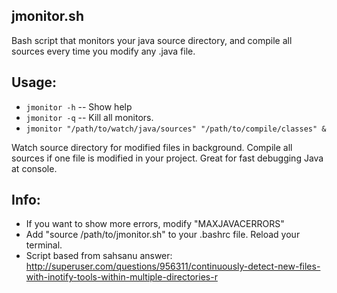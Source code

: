 ## jmonitor.sh
Bash script that monitors your java source directory, and compile all sources every time you modify any .java file.

## Usage:
- `jmonitor -h` -- Show help
- `jmonitor -q` -- Kill all monitors.
- `jmonitor "/path/to/watch/java/sources" "/path/to/compile/classes" &`

Watch source directory for modified files in background. Compile all sources if one file is modified in your project. Great for fast debugging Java at console.

## Info:
 - If you want to show more errors, modify "MAXJAVACERRORS"
 - Add "source /path/to/jmonitor.sh" to your .bashrc file. Reload your terminal.
 - Script based from sahsanu answer:  http://superuser.com/questions/956311/continuously-detect-new-files-with-inotify-tools-within-multiple-directories-r

